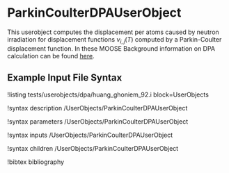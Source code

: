# ParkinCoulterDPAUserObject

This userobject computes the displacement per atoms
caused by neutron irradiation for displacement functions $\nu_{i,j}(T)$
computed by a Parkin-Coulter displacement function. In these MOOSE Background information on DPA calculation can be found [here](/DPAUserObjectBase.md).

## Example Input File Syntax

!listing tests/userobjects/dpa/huang_ghoniem_92.i 
block=UserObjects

!syntax description /UserObjects/ParkinCoulterDPAUserObject

!syntax parameters /UserObjects/ParkinCoulterDPAUserObject

!syntax inputs /UserObjects/ParkinCoulterDPAUserObject

!syntax children /UserObjects/ParkinCoulterDPAUserObject

!bibtex bibliography
